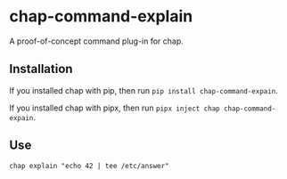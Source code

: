 <!--
SPDX-FileCopyrightText: 2021 Jeff Epler

SPDX-License-Identifier: MIT
-->


# chap-command-explain

A proof-of-concept command plug-in for chap.

## Installation

If you installed chap with pip, then run `pip install chap-command-expain`.

If you installed chap with pipx, then run `pipx inject chap chap-command-expain`.

## Use

`chap explain "echo 42 | tee /etc/answer"`
